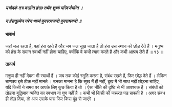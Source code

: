 ##### यत्रोदकं तत्र वसन्ति हंसाः तथैव शुष्कं परिवर्जयन्ति ।
##### न हंसतुल्येन नरेण भाव्यं पुनस्त्यजन्ते पुनराश्रयन्ते ॥

#### भावार्थ

जहां जल रहता है, वहां हंस रहते हैं और जब जल सूख जाता है तो हंस उस स्थान को छोड़ देते हैं । मनुष्य को हंस के समान स्वार्थी नहीं होना चाहिए, क्योंकि वे कभी त्याग करते हैं और कभी आश्रय लेते हैं ॥ १३ ॥

#### तात्पर्य

मनुष्य ही नहीं देवता भी स्वार्थी हैं । जब तक कोई स्तुति करता है, संबंध रखते हैं, फिर छोड़ देते हैं । लेकिन चाणक्य इसे ठीक नहीं मानते । उनका मानना है कि सुख में ही नहीं, दुख में भी साथ नहीं छोड़ना चाहिए, यदि किसी ने समय पर आपके लिए कुछ किया है तो । ऐसा नीति की दृष्टि से भी आवश्यक है । संबंधों को तोड़ना बुद्धिमान व्यक्ति का स्वभाव या गुण नहीं है । कभी भी किसी की जरूरत पड़ सकती है । अगर संबंध ही तोड़ दिया, तो आप उसके पास फिर किस मुंह से जाएंगे ।
